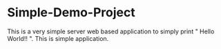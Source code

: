 # Simple-Demo-Project
This is a very simple server web based application to simply print " Hello World!! ". This is simple application.
